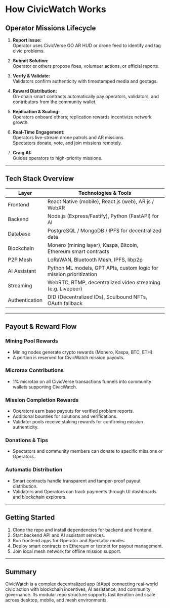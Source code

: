
# How CivicWatch Works

## Operator Missions Lifecycle

1. **Report Issue:**  
   Operator uses CivicVerse GO AR HUD or drone feed to identify and tag civic problems.

2. **Submit Solution:**  
   Operator or others propose fixes, volunteer actions, or official reports.

3. **Verify & Validate:**  
   Validators confirm authenticity with timestamped media and geotags.

4. **Reward Distribution:**  
   On-chain smart contracts automatically pay operators, validators, and contributors from the community wallet.

5. **Replication & Scaling:**  
   Operators onboard others; replication rewards incentivize network growth.

6. **Real-Time Engagement:**  
   Operators live-stream drone patrols and AR missions.  
   Spectators donate, vote, and join missions remotely.

7. **Craig AI:**  
   Guides operators to high-priority missions.

---

## Tech Stack Overview

| Layer           | Technologies & Tools                                      |
|-----------------|----------------------------------------------------------|
| Frontend        | React Native (mobile), React.js (web), AR.js / WebXR     |
| Backend         | Node.js (Express/Fastify), Python (FastAPI) for AI       |
| Database        | PostgreSQL / MongoDB / IPFS for decentralized data       |
| Blockchain      | Monero (mining layer), Kaspa, Bitcoin, Ethereum smart contracts |
| P2P Mesh        | LoRaWAN, Bluetooth Mesh, IPFS, libp2p                     |
| AI Assistant    | Python ML models, GPT APIs, custom logic for mission prioritization |
| Streaming       | WebRTC, RTMP, decentralized video streaming (e.g. Livepeer) |
| Authentication  | DID (Decentralized IDs), Soulbound NFTs, OAuth fallback  |

---

## Payout & Reward Flow

### Mining Pool Rewards  
- Mining nodes generate crypto rewards (Monero, Kaspa, BTC, ETH).  
- A portion is reserved for CivicWatch mission payouts.

### Microtax Contributions  
- 1% microtax on all CivicVerse transactions funnels into community wallets supporting CivicWatch.

### Mission Completion Rewards  
- Operators earn base payouts for verified problem reports.  
- Additional bounties for solutions and verifications.  
- Validator pools receive staking rewards for confirming mission authenticity.

### Donations & Tips  
- Spectators and community members can donate to specific missions or Operators.

### Automatic Distribution  
- Smart contracts handle transparent and tamper-proof payout distribution.  
- Validators and Operators can track payments through UI dashboards and blockchain explorers.

---

## Getting Started

1. Clone the repo and install dependencies for backend and frontend.  
2. Start backend API and AI assistant services.  
3. Run frontend apps for Operator and Spectator modes.  
4. Deploy smart contracts on Ethereum or testnet for payout management.  
5. Join local mesh network for offline mission support.

---

## Summary

CivicWatch is a complex decentralized app (dApp) connecting real-world civic action with blockchain incentives, AI assistance, and community governance. Its modular repo structure supports fast iteration and scale across desktop, mobile, and mesh environments.
